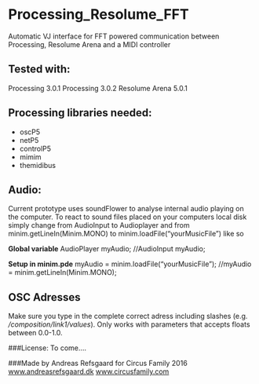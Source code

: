 # Processing_Resolume_FFT
Automatic VJ interface for FFT powered communication between Processing, Resolume Arena and a MIDI controller


## Tested with:
Processing 3.0.1
Processing 3.0.2
Resolume Arena 5.0.1

## Processing libraries needed:
- oscP5
- netP5
- controlP5
- mimim
- themidibus


## Audio:
Current prototype uses soundFlower to analyse internal audio playing on the computer. To react to sound files placed on your computers local disk simply change from AudioInput to Audioplayer and from minim.getLineIn(Minim.MONO) to minim.loadFile(“yourMusicFile”) like so


**Global variable**
AudioPlayer   myAudio;
//AudioInput  myAudio;


**Setup in minim.pde**
myAudio = minim.loadFile(“yourMusicFile”);
//myAudio = minim.getLineIn(Minim.MONO);


## OSC Adresses
Make sure you type in the complete correct adress including slashes (e.g. */composition/link1/values*). Only works with parameters that accepts floats between 0.0-1.0.

###License: 
To come….

###Made by
Andreas Refsgaard for Circus Family 2016
www.andreasrefsgaard.dk
www.circusfamily.com
